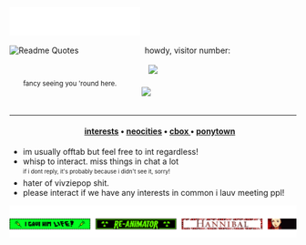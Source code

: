 <img src="images/svg/header.svg"></img>

<img src="https://quotes-github-readme.vercel.app/api?type=horizontal&quote=You%20didn't%20attract%20a%20freak.%20You%20attracted%20a%20man%20with%20a%20freak%20on%20his%20back.%20There's%20nothing%20wrong%20with%20you...%20except%20your%20hair.%20Your%20hair%20is%20a%20trainwreck.&author=Will%20Graham,%20Red%20Dragon" alt="Readme Quotes" align="left">

<p align="center">
  howdy, visitor number: <br><br>
  <a href="https://shinminase.neocities.org/">
    <img src="https://profile-counter.glitch.me/{shinminase}/count.svg">
  </a>
  <br>
  <sub>fancy seeing you 'round here.</sub>
  <img src="https://33.media.tumblr.com/54be933300b8279a986cea6336e5afc5/tumblr_nqx4d7vWnF1rp0vkjo1_500.gif" width="50%" align="right" style="margin: 20px;">
  <br>
  <br>
  <br>
  <hr>
</p>

<p align="left">
  <ul>
    <h4 align="center">
      <a href="https://rentry.co/runoinchrests" target="_blank">interests</a> • <a href="https://shinminase.neocities.org/" target="_blank">neocities</a> • <a href="https://my.cbox.ws/shinminase" target="_blank">cbox </a> • <a href="https://rentry.co/raidouxiv" target="_blank">ponytown</a>
    </h4>
    <li> im usually offtab but feel free to int regardless! </li>
    <li> whisp to interact. miss things in chat a lot</li>
    <sub><sup> if i dont reply, it's probably because i didn't see it, sorry! </sup></sub>
    <li> hater of vivziepop shit. </li>
    <li> please interact if we have any interests in common i lauv meeting ppl! </li>
  </ul>
</p>
<img src="images/svg/blinkiemarquee.svg"></img>

